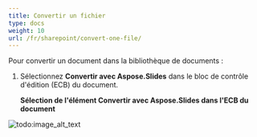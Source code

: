 ```yaml
---
title: Convertir un fichier
type: docs
weight: 10
url: /fr/sharepoint/convert-one-file/
---
```


Pour convertir un document dans la bibliothèque de documents :

1. Sélectionnez **Convertir avec Aspose.Slides** dans le bloc de contrôle d'édition (ECB) du document. 

   **Sélection de l'élément Convertir avec Aspose.Slides dans l'ECB du document** 

![todo:image_alt_text](convert-one-file_1.png)